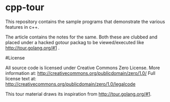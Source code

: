 cpp-tour
========

This repository contains the sample programs that demonstrate the various features in c++.

The article contains the notes for the same. Both these are clubbed and placed under a hacked gotour packag to be viewed/executed like http://tour.golang.org/#1 .


#License

All source code is licensed under Creative Commons Zero License.
More information at:    http://creativecommons.org/publicdomain/zero/1.0/
Full license text at:   http://creativecommons.org/publicdomain/zero/1.0/legalcode

This tour material draws its inspiration from http://tour.golang.org/#1.
